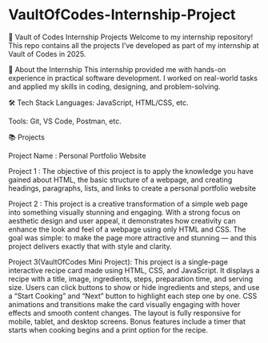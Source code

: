 # VaultOfCodes-Internship-Project
📁 Vault of Codes Internship Projects
Welcome to my internship repository! This repo contains all the projects I’ve developed as part of my internship at Vault of Codes in 2025.

📌 About the Internship
This internship provided me with hands-on experience in practical software development. I worked on real-world tasks and applied my skills in coding, designing, and problem-solving.

🛠️ Tech Stack
Languages:  JavaScript, HTML/CSS, etc.

Tools: Git, VS Code, Postman, etc.



📚 Projects

Project Name : Personal Portfolio Website

Project 1 : The objective of this project is to apply the knowledge you have gained about HTML,
the basic structure of a webpage, and creating headings, paragraphs, lists, and links to create a
personal portfolio website

Project 2 : This project is a creative transformation of a simple web page into something visually stunning and engaging. With a strong focus on aesthetic design and user appeal, it demonstrates how creativity can enhance the look and feel of a webpage using only HTML and CSS. The goal was simple: to make the page more attractive and stunning — and this project delivers exactly that with style and clarity.

Project 3(VaultOfCodes Mini Project): This project is a single-page interactive recipe card made using HTML, CSS, and JavaScript. It displays a recipe with a title, image, ingredients, steps, preparation time, and serving size. Users can click buttons to show or hide ingredients and steps, and use a “Start Cooking” and “Next” button to highlight each step one by one. CSS animations and transitions make the card visually engaging with hover effects and smooth content changes. The layout is fully responsive for mobile, tablet, and desktop screens. Bonus features include a timer that starts when cooking begins and a print option for the recipe.






